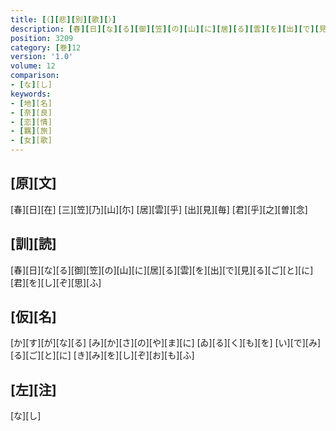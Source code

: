 ```yaml
---
title: [（][悲][別][歌][）]
description: [春][日][な][る][御][笠][の][山][に][居][る][雲][を][出][で][見][る][ご][と][に][君][を][し][ぞ][思][ふ]
position: 3209
category: [巻]12
version: '1.0'
volume: 12
comparison:
- [な][し]
keywords:
- [地][名]
- [奈][良]
- [恋][情]
- [羈][旅]
- [女][歌]
---
```


## [原][文]

[春][日][在] [三][笠][乃][山][尓] [居][雲][乎] [出][見][毎] [君][乎][之][曽][念]

## [訓][読]

[春][日][な][る][御][笠][の][山][に][居][る][雲][を][出][で][見][る][ご][と][に][君][を][し][ぞ][思][ふ]

## [仮][名]

[か][す][が][な][る] [み][か][さ][の][や][ま][に] [ゐ][る][く][も][を] [い][で][み][る][ご][と][に] [き][み][を][し][ぞ][お][も][ふ]

## [左][注]

[な][し]

